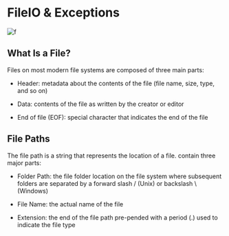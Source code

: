
# FileIO & Exceptions
 
![f](https://www.freecodecamp.org/news/content/images/2020/05/Python-File-Handling-1.png)
  
  ## What Is a File?
  
   Files on most modern file systems are composed of three  main parts:
 
   * Header: metadata about the contents of the file (file name, size, type, and so on)
 
   * Data: contents of the file as written by the creator or editor
 
   * End of file (EOF): special character that indicates the end of the file
 
  ## File Paths
 
   The file path is a string that represents the location of a file. contain three major parts:
 
   * Folder Path: the file folder location on the file system where subsequent folders are separated by a forward slash / (Unix) or backslash \ (Windows)
 
   * File Name: the actual name of the file
   
   * Extension: the end of the file path pre-pended with a period (.) used to indicate the file type
